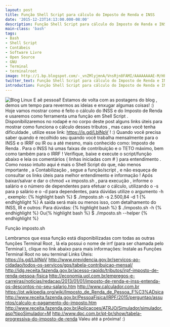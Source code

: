 ```yaml
---
layout: post
title: Função Shell Script para cálculo do Imposto de Renda e INSS
date: '2015-12-23T14:13:00.000-08:00'
description: Função Shell Script para cálculo do Imposto de Renda e INSS
main-class: 'bash'
tags:
- Bash
- Shell Script
- Contábeis
- Software Livre
- Open Source
- GNU
- Terminal
- terminalroot
image: http://1.bp.blogspot.com/-_vnZMlyjmnA/VnsRjn8FAMI/AAAAAAAAE-M/HF15LwAvKZY/s72-c/irrf.gif
twitter_text: Função Shell Script para cálculo do Imposto de Renda e INSS
introduction: Função Shell Script para cálculo do Imposto de Renda e INSS
---
```

![Blog Linux](http://1.bp.blogspot.com/-_vnZMlyjmnA/VnsRjn8FAMI/AAAAAAAAE-M/HF15LwAvKZY/s640/irrf.gif "Blog Linux")
E aê pessoal! 
Estamos de volta com as postagens do blog , demos um tempo para revermos as ideias e enxugar algumas coisas! :)
Hoje vamos mostrar como é feito o cálculo do INSS e do Imposto de Renda e usaremos como ferramenta uma função em Shell Script .
Disponibilizaremos no rodapé e no corpo deste post alguns links úteis para mostrar como funciona o cálculo desses tributos , mas caso você tenha dificuldade , utilize esse link: https://is.gd/LblNpV ! :)
Quando você precisa saber quando é recolhido seu quando você trabalha mensalmente para o INSS e o IRRF ou IR ou a até mesmo, mais conhecido como: Imposto de Renda . 
Para o INSS há umas faixas de contribuição e o TETO máximo, bem como também para o IRRF !
Verifique, baixe e execute o script/função abaixo e leia os comentários ( linhas iniciadas com # ) para entendimento . 
Como nosso intuito aqui é mais o Shell Script do que, não menos importante , a Contabilização , segue a função/script , e não esqueça de consultar os links úteis para melhor entendimento e informação !
Após baixar/salvar e dar o chmod +x imposto.sh , para execução , informe o salário e o número de dependentes para efetuar o cálculo, utilizando o -s para p salário e o -d para dependentes, para dúvidas utilize o argumento -h , exemplo:
 {% highlight bash %}
$ ./imposto.sh -s 2.500,84 -d 1
{% endhighlight %}
A saída será mais ou menos isso, com detalhamento do INSS, IR e outros:
Para dúvidas: {% highlight bash %}
$ ./imposto.sh -h
{% endhighlight %} 
Ou{% highlight bash %}
$ ./imposto.sh --helper
{% endhighlight %}  
 
Função imposto.sh  
 
Lembramos que essa função está disponibilizadas com todas as outras funções Terminal Root , lá ela possui o nome de irrf (para ser chamada pelo Terminal ), clique no link abaixo para mais informações: Instale as Funções Terminal Root no seu terminal 
Links Úteis:  
 https://is.gd/LblNpV
http://www.previdencia.gov.br/servicos-ao-cidadao/todos-os-servicos/gps/tabela-contribuicao-mensal/
http://idg.receita.fazenda.gov.br/acesso-rapido/tributos/irpf-imposto-de-renda-pessoa-fisica
http://economia.uol.com.br/empregos-e-carreiras/noticias/redacao/2013/01/01/imposto-de-renda-e-inss-entenda-os-descontos-no-seu-salario.htm
http://www.calculador.com.br
https://pt.wikipedia.org/wiki/Imposto_de_Renda_de_Pessoa_F%C3%ADsica
http://www.receita.fazenda.gov.br/PessoaFisica/IRPF/2015/perguntao/assuntos/calculo-e-pagamento-do-imposto.htm
http://www.receita.fazenda.gov.br/Aplicacoes/ATRJO/Simulador/simulador.asp?tipoSimulador=M
http://www.dpc.com.br/pt-br/show/tabela-progressiva-do-imposto-de-renda 
Valeu até a próxima! :) 
